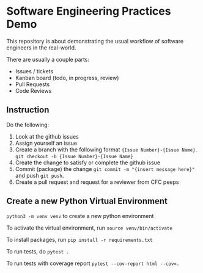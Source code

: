 # Software Engineering Practices Demo

This repository is about demonstrating the usual workflow of software engineers in the real-world.

There are usually a couple parts:

-   Issues / tickets
-   Kanban board (todo, in progress, review)
-   Pull Requests
-   Code Reviews

## Instruction

Do the following:

1. Look at the github issues
2. Assign yourself an issue
3. Create a branch with the following format `{Issue Number}-{Issue Name}`. `git checkout -b {Issue Number}-{Issue Name}`
4. Create the change to satisfy or complete the github issue
5. Commit (package) the change `git commit -m "{insert message here}"` and push `git push`.
6. Create a pull request and request for a reviewer from CFC peeps

## Create a new Python Virtual Environment

`python3 -m venv venv` to create a new python environment

To activate the virtual environment, run `source venv/bin/activate`

To install packages, run `pip install -r requirements.txt`

To run tests, do `pytest .`

To run tests with coverage report `pytest --cov-report html --cov=.`
